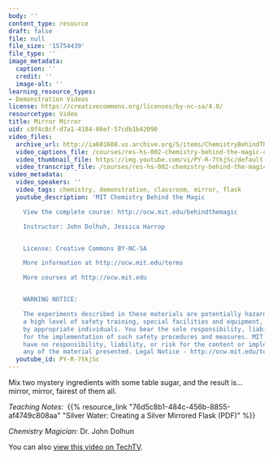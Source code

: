 ```yaml
---
body: ''
content_type: resource
draft: false
file: null
file_size: '15754439'
file_type: ''
image_metadata:
  caption: ''
  credit: ''
  image-alt: ''
learning_resource_types:
- Demonstration Videos
license: https://creativecommons.org/licenses/by-nc-sa/4.0/
resourcetype: Video
title: Mirror Mirror
uid: c0f4c8cf-d7a1-4184-86ef-57cdb1b42090
video_files:
  archive_url: http://ia601608.us.archive.org/5/items/ChemistryBehindTheMagic/MIRRORMIRROR_300k.mp4
  video_captions_file: /courses/res-hs-002-chemistry-behind-the-magic-chemical-demonstrations-for-the-classroom/PY-R-7tkjSc_captions.webvtt
  video_thumbnail_file: https://img.youtube.com/vi/PY-R-7tkjSc/default.jpg
  video_transcript_file: /courses/res-hs-002-chemistry-behind-the-magic-chemical-demonstrations-for-the-classroom/PY-R-7tkjSc_transcript.pdf
video_metadata:
  video_speakers: ''
  video_tags: chemistry, demonstration, classroom, mirror, flask
  youtube_description: 'MIT Chemistry Behind the Magic

    View the complete course: http://ocw.mit.edu/behindthemagic

    Instructor: John Dolhuh, Jessica Harrop


    License: Creative Commons BY-NC-SA

    More information at http://ocw.mit.edu/terms

    More courses at http://ocw.mit.edu


    WARNING NOTICE:

    The experiments described in these materials are potentially hazardous and require
    a high level of safety training, special facilities and equipment, and supervision
    by appropriate individuals. You bear the sole responsibility, liability, and risk
    for the implementation of such safety procedures and measures. MIT and Dow shall
    have no responsibility, liability, or risk for the content or implementation of
    any of the material presented. Legal Notice - http://ocw.mit.edu/terms/'
  youtube_id: PY-R-7tkjSc
---
```

Mix two mystery ingredients with some table sugar, and the result is... mirror, mirror, fairest of them all.

*Teaching Notes:*  {{% resource_link "76d5c8b1-484c-456b-8855-af4749c808aa" "Silver Water: Creating a Silver Mirrored Flask (PDF)" %}}

*Chemistry Magician:* Dr. John Dolhun

You can also [view this video on TechTV](http://techtv.mit.edu/videos/21346-mirror-mirror).